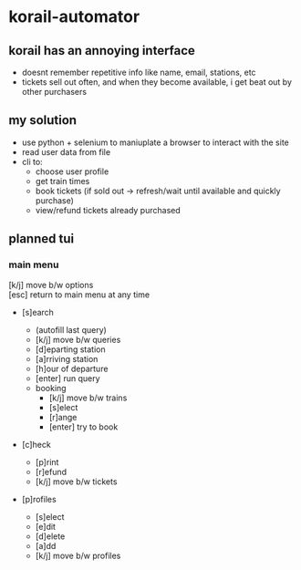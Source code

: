 # korail-automator

## korail has an annoying interface 
- doesnt remember repetitive info like name, email, stations, etc
- tickets sell out often, and when they become available, i get beat out by other purchasers

## my solution
- use python + selenium to maniuplate a browser to interact with the site
- read user data from file
- cli to:
  - choose user profile
  - get train times
  - book tickets (if sold out -> refresh/wait until available and quickly purchase)
  - view/refund tickets already purchased

## planned tui
### main menu
[k/j] move b/w options
<br />
[esc] return to main menu at any time

- [s]earch
  - (autofill last query)
  - [k/j] move b/w queries
  - [d]eparting station
  - [a]rriving station
  - [h]our of departure
  - [enter] run query
  - booking
    - [k/j] move b/w trains
    - [s]elect
    - [r]ange
    -  [enter] try to book
      
- [c]heck
  - [p]rint
  - [r]efund
  - [k/j] move b/w tickets

- [p]rofiles
  - [s]elect
  - [e]dit
  - [d]elete
  - [a]dd
  - [k/j] move b/w profiles


